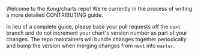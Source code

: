 Welcome to the Kong/charts repo! We're currently in the process of writing a more detailed CONTRIBUTING guide.

In lieu of a complete guide, please base your pull requests off the `next` branch and do not increment your chart's version number as part of your changes. The repo maintainers will bundle changes together periodically and bump the version when merging changes from `next` into `master`.
